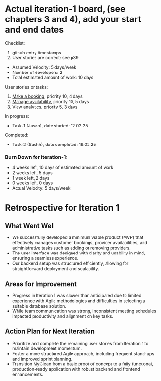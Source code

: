 # Actual iteration-1 board, (see chapters 3 and 4), add your start and end dates 

Checklist: 
1. github entry timestamps
2. User stories are correct: see p39

* Assumed Velocity: 5 days/week
* Number of developers: 2
* Total estimated amount of work: 10 days

User stories or tasks:
1. [Make a booking](./user_stories/making_a_booking.md), priority 10, 4 days
2. [Manage availability](./user_stories/manage_availability.md), priority 10, 5 days
3. [View analytics](./user_stories/view_analytics.md), priority 5, 3 days

In progress:
* Task-1 (Jason), date started: 12.02.25

Completed:
* Task-2 (Sachh), date completed: 19.02.25

### Burn Down for iteration-1:
* 4 weeks left, 10 days of estimated amount of work
* 2 weeks left, 5 days
* 1 week left, 2 days
* 0 weeks left, 0 days
* Actual Velocity: 5 days/week
  
  
# Retrospective for Iteration 1

## What Went Well
- We successfully developed a minimum viable product (MVP) that effectively manages customer bookings, provider availabilities, and administrative tasks such as adding or removing providers.  
- The user interface was designed with clarity and usability in mind, ensuring a seamless experience.  
- Our backend setup was structured efficiently, allowing for straightforward deployment and scalability.  

## Areas for Improvement
- Progress in Iteration 1 was slower than anticipated due to limited experience with Agile methodologies and difficulties in selecting a suitable database solution.  
- While team communication was strong, inconsistent meeting schedules impacted productivity and alignment on key tasks.  

## Action Plan for Next Iteration
- Prioritize and complete the remaining user stories from Iteration 1 to maintain development momentum.  
- Foster a more structured Agile approach, including frequent stand-ups and improved sprint planning.  
- Transition MyClean from a basic proof of concept to a fully functional, production-ready application with robust backend and frontend enhancements.  


